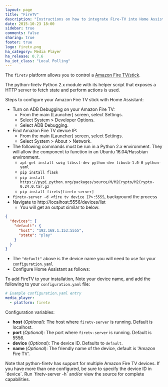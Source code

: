 ```yaml
---
layout: page
title: "FireTV"
description: "Instructions on how to integrate Fire-TV into Home Assistant."
date: 2015-10-23 18:00
sidebar: true
comments: false
sharing: true
footer: true
logo: firetv.png
ha_category: Media Player
ha_release: 0.7.6
ha_iot_class: "Local Polling"
---
```



The `firetv` platform allows you to control a [Amazon Fire TV/stick](http://www.amazon.com/Amazon-DV83YW-Fire-TV/dp/B00U3FPN4U).

The python-firetv Python 2.x module with its helper script that exposes a HTTP server to fetch state and perform actions is used.

Steps to configure your Amazon Fire TV stick with Home Assistant:

- Turn on ADB Debugging on your Amazon Fire TV:
  - From the main (Launcher) screen, select Settings.
  - Select System > Developer Options.
  - Select ADB Debugging.
- Find Amazon Fire TV device IP:
  - From the main (Launcher) screen, select Settings.
  - Select System > About > Network.
- The following commands must be run in a Python 2.x environment. They will allow the component to function in an Ubuntu 16.04/Hassbian environment.
  - `apt-get install swig libssl-dev python-dev libusb-1.0-0 python-yaml`
  - `pip install flask`
  - `pip install https://pypi.python.org/packages/source/M/M2Crypto/M2Crypto-0.24.0.tar.gz`
  - `pip install firetv[firetv-server]`
- `firetv-server -d <fire tv device IP>:5555`, background the process
- Navigate to http://localhost:5556/devices/list
  - You will get an output similar to below:
```json
{
  "devices": {
    "default": {
      "host": "192.168.1.153:5555", 
      "state": "play"
    }
  }
}
```
- The `"default"` above is the device name you will need to use for your `configuration.yaml` 
- Configure Home Assistant as follows:

To add FireTV to your installation, Note your device name, and add the following to your `configuration.yaml` file:

```yaml
# Example configuration.yaml entry
media_player:
  - platform: firetv
```

Configuration variables:

- **host** (*Optional*): The host where `firetv-server` is running. Default is localhost.
- **port** (*Optional*): The port where `firetv-server` is running. Default is 5556.
- **device** (*Optional*): The device ID. Defaults to `default`.
- **name** (*Optional*): The friendly name of the device, default is 'Amazon Fire TV'.


<p class='note warning'>
Note that python-firetv has support for multiple Amazon Fire TV devices. If you have more than one configured, be sure to specify the device ID in `device`. Run `firetv-server -h` and/or view the source for complete capabilities.
</p>

